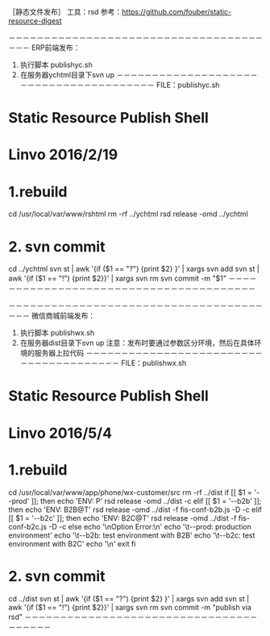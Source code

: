 ［静态文件发布］
工具：rsd
参考：https://github.com/fouber/static-resource-digest




－－－－－－－－－－－－－－－－－－－－－－－－－－－－－－－－－－－－－－－
ERP前端发布：
1. 执行脚本 publishyc.sh
2. 在服务器ychtml目录下svn up
－－－－－－－－－－－－－－－－－－－－－－－－－－－－－－－－－－－－－－－
FILE：publishyc.sh

# Static Resource Publish Shell
# Linvo 2016/2/19

# 1.rebuild
cd /usr/local/var/www/rshtml
rm -rf ../ychtml
rsd release -omd ../ychtml

# 2. svn commit
cd ../ychtml
svn st | awk '{if ($1 == "?") {print $2} }' | xargs svn add
svn st | awk '{if ($1 == "!") {print $2}}' | xargs svn rm
svn commit -m "$1"
－－－－－－－－－－－－－－－－－－－－－－－－－－－－－－－－－－－－－－－





－－－－－－－－－－－－－－－－－－－－－－－－－－－－－－－－－－－－－－－
微信商城前端发布：
1. 执行脚本 publishwx.sh
2. 在服务器dist目录下svn up
注意：发布时要通过参数区分环境，然后在具体环境的服务器上拉代码
－－－－－－－－－－－－－－－－－－－－－－－－－－－－－－－－－－－－－－－
FILE：publishwx.sh

# Static Resource Publish Shell
# Linvo 2016/5/4

# 1.rebuild
cd /usr/local/var/www/app/phone/wx-customer/src
rm -rf ../dist
if [[ $1 = '--prod' ]]; then
    echo 'ENV: P'
    rsd release -omd ../dist -c
elif [[ $1 = '--b2b' ]]; then
    echo 'ENV: B2B@T'
    rsd release -omd ../dist -f fis-conf-b2b.js -D -c
elif [[ $1 = '--b2c' ]]; then
    echo 'ENV: B2C@T'
    rsd release -omd ../dist -f fis-conf-b2c.js -D -c
else
    echo '\nOption Error:\n'
    echo '\t--prod: production environment'
    echo '\t--b2b: test environment with B2B'
    echo '\t--b2c: test environment with B2C'
    echo '\n'
    exit
fi

# 2. svn commit
cd ../dist
svn st | awk '{if ($1 == "?") {print $2} }' | xargs svn add
svn st | awk '{if ($1 == "!") {print $2}}' | xargs svn rm
svn commit -m "publish via rsd"
－－－－－－－－－－－－－－－－－－－－－－－－－－－－－－－－－－－－－－－



